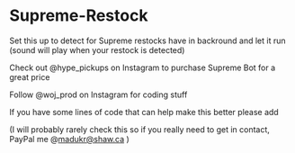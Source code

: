 # Supreme-Restock
Set this up to detect for Supreme restocks have in backround and let it run (sound will play when your restock is detected)



Check out @hype_pickups on Instagram to purchase Supreme Bot for a great price 

Follow @woj_prod on Instagram for coding stuff

If you have some lines of code that can help make this better please add 

(I will probably rarely check this so if you really need to get in contact, PayPal me @madukr@shaw.ca )
